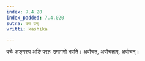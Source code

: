 ```yaml
---
index: 7.4.20
index_padded: 7.4.020
sutra: वच उम्
vritti: kashika

---
```

वचेः अङ्गस्य अङि परतः उमागमो भवति। अवोचत्, अवोचताम्, अवोचन्।